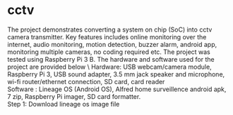# cctv
The project demonstrates converting a system on chip (SoC) into cctv camera transmitter. Key features includes online monitoring over the internet, audio monitoring, motion 
detection, buzzer alarm, android app, monitoring multiple cameras, no coding required etc. The project was tested using Raspberry Pi 3 B. The hardware and software used for the project are provided below \ Hardware: 
USB webcam/camera module, Raspberry Pi 3, USB sound adapter, 3.5 mm jack speaker and microphone, wi-fi router/ethernet connection, SD card, card reader\
Software : Lineage OS (Android OS), Alfred home surveillence android apk, 7 zip, Raspberry Pi imager, SD card formatter.\
Step 1: Download lineage os image file 
